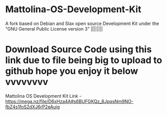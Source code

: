 # Mattolina-OS-Development-Kit
A fork based on Debian and Slax open source Development Kit under the "GNU General Public License version 3"
                                                                                                         ||||||||
# Download Source Code using this link due to file being big to upload to github hope you enjoy it below vvvvvvvv 
Mattolina OS Development Kit Link - https://mega.nz/file/D6xHza4A#s6BUFGKQz_8JpqsNm9NO-fbZ4s1foS2dXJ6rP2eAuig                                                              
